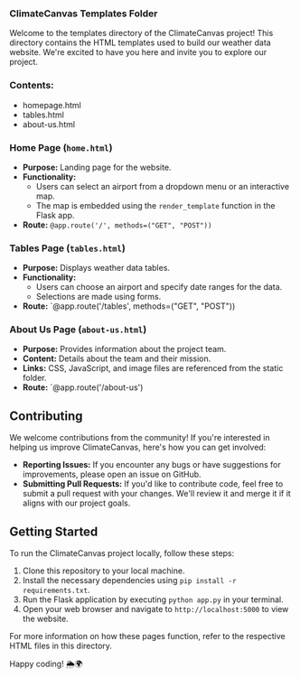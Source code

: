 ### ClimateCanvas Templates Folder

Welcome to the templates directory of the ClimateCanvas project! This directory contains the HTML templates used to build our weather data website. We're excited to have you here and invite you to explore our project.

### Contents:
- homepage.html
- tables.html
- about-us.html

### Home Page (`home.html`)
- **Purpose:** Landing page for the website.
- **Functionality:**
  - Users can select an airport from a dropdown menu or an interactive map.
  - The map is embedded using the `render_template` function in the Flask app.
- **Route:** `@app.route('/', methods=("GET", "POST"))`

### Tables Page (`tables.html`)
- **Purpose:** Displays weather data tables.
- **Functionality:**
  - Users can choose an airport and specify date ranges for the data.
  - Selections are made using forms.
- **Route:** `@app.route('/tables', methods=("GET", "POST"))

### About Us Page (`about-us.html`)
- **Purpose:** Provides information about the project team.
- **Content:** Details about the team and their mission.
- **Links:** CSS, JavaScript, and image files are referenced from the static folder.
- **Route:** `@app.route('/about-us')

## Contributing

We welcome contributions from the community! If you're interested in helping us improve ClimateCanvas, here's how you can get involved:
- **Reporting Issues:** If you encounter any bugs or have suggestions for improvements, please open an issue on GitHub.
- **Submitting Pull Requests:** If you'd like to contribute code, feel free to submit a pull request with your changes. We'll review it and merge it if it aligns with our project goals.

## Getting Started

To run the ClimateCanvas project locally, follow these steps:
1. Clone this repository to your local machine.
2. Install the necessary dependencies using `pip install -r requirements.txt`.
3. Run the Flask application by executing `python app.py` in your terminal.
4. Open your web browser and navigate to `http://localhost:5000` to view the website.

For more information on how these pages function, refer to the respective HTML files in this directory. 

Happy coding! 🌦️🌍
